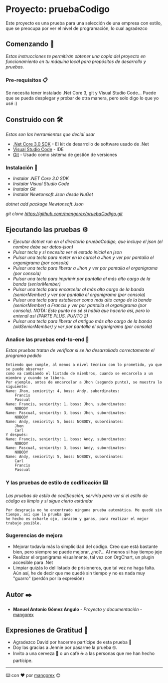 # Proyecto: pruebaCodigo

Este proyecto es una prueba para una selección de una empresa con estilo, que se preocupa por ver el nivel de programación, lo cual agradezco

## Comenzando 🚀

_Estas instrucciones te permitirán obtener una copia del proyecto en funcionamiento en tu máquina local para propósitos de desarrollo y pruebas._

### Pre-requisitos 📋

Se necesita tener instalado .Net Core 3, git y Visual Studio Code... Puede que se pueda desplegar y probar de otra manera, pero solo digo lo que yo usé :)

## Construido con 🛠️

_Estas son las herramientas que decidí usar_

* [.Net Core 3.0 SDK](https://dotnet.microsoft.com/download/dotnet-core/sdk-for-vs-code?utm_source=vs-code&amp;utm_medium=referral&amp;utm_campaign=sdk-install) - El kit de desarrollo de software usado de .Net
* [Visual Studio Code](https://code.visualstudio.com/) - IDE
* [Git](https://git-scm.com/book/es/v2/Fundamentos-de-Git-Obteniendo-un-repositorio-Git) - Usado como sistema de gestión de versiones

### Instalación 🔧

* _Instalar .NET Core 3.0 SDK_
* _Instalar Visual Studio Code_
* _Instalar Git_
* _Instalar Newtonsoft.Json desde NuGet_

_dotnet add package Newtonsoft.Json_

_git clone https://github.com/mangorex/pruebaCodigo.git_

## Ejecutando las pruebas ⚙️

* _Ejecutar dotnet run en el directorio pruebaCodigo, que incluye el json (el nombre debe ser datos-json)_
* _Pulsar tecla y si necesita ver el estado inicial en json_
* _Pulsar una tecla para meter en la carcel a Jhon y ver por pantalla el organigrama (por consola)_
* _Pulsar una tecla para liberar a Jhon y ver por pantalla el organigrama (por consola)_
* _Pulsar una tecla para imprimir por pantalla al más alto cargo de la banda (seniorMember)_
* _Pulsar una tecla para encarcelar al más alto cargo de la banda (seniorMember) y ver por pantalla el organigrama (por consola)_
* _Pulsar una tecla para establecer como más alto cargo de la banda (seniorMember) a Francis y ver por pantalla el organigrama (por consola). NOTA: Este punto no sé si había que hacerlo así, pero lo entendí así (PARTE PLUS. PUNTO 2)_
* _Pulsar una tecla para liberar al antiguo más alto cargo de la banda (oldSeniorMember) y ver por pantalla el organigrama (por consola)_

### Analice las pruebas end-to-end 🔩

_Estas pruebas tratan de verificar si se ha desarrollado correctamente el programa pedido_

```
Entiendo que cumple, al menos a nivel técnico con lo prometido, ya que se puede observar
como va cambiando el listado de miembros, cuando se encarcela a un miembro y cuando se libera. 
Por ejemplo, antes de encarcelar a Jhon (segundo punto), se muestra lo siguiente:
Name: Jhon, seniority: 4, boss: Andy, subordinates:     
    Francis
    Pascual
Name: Francis, seniority: 1, boss: Jhon, subordinates:  
    NOBODY
Name: Pascual, seniority: 3, boss: Jhon, subordinates:  
    NOBODY
Name: Andy, seniority: 5, boss: NOBODY, subordinates:   
    Jhon
    Carl
Y después:
Name: Francis, seniority: 1, boss: Andy, subordinates:
    NOBODY
Name: Pascual, seniority: 3, boss: Andy, subordinates:
    NOBODY
Name: Andy, seniority: 5, boss: NOBODY, subordinates:
    Carl
    Francis
    Pascual
```

### Y las pruebas de estilo de codificación ⌨️

_Las pruebas de estilo de codificación, serviría para ver si el estilo de código es limpio y si sigue cierto estándar_

```
Por desgracia no he encontrado ninguna prueba automática. Me quedé sin tiempo, así que la prueba que
he hecho es echarle ojo, corazón y ganas, para realizar el mejor trabajo posible.
```

### Sugerencias de mejora
* Mejorar todavía más la simplicidad del código. Creo que está bastante bien, pero siempre se puede mejorar, ¿no?... Al menos si hay tiempo jeje
* Realizar el organigrama visualmente, tal vez con OrgChart, un plugin accesible para .Net
* Limpiar quizás lo del listado de prisioneros, que tal vez no haga falta. Aún así, he de decir que me quedé sin tiempo y no es nada muy "guarro" (perdón por la expresión)


## Autor ✒️

* **Manuel Antonio Gómez Angulo** - *Proyecto y documentación* - [mangorex](https://github.com/mangorex/pruebaCodigo)

## Expresiones de Gratitud 🎁

* Agradezco David por hacerme partícipe de esta prueba 📢
* Doy las gracias a Jennie por pasarme la prueba 🤓.
* Invito a una cerveza 🍺 o un café ☕ a las personas que me han hecho partícipe. 

---
⌨️ con ❤️ por [mangorex](https://github.com/mangorex) 😊
